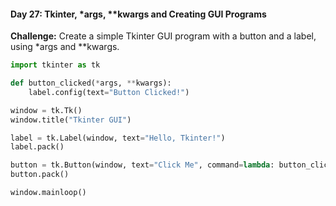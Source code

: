 #### Day 27: Tkinter, *args, **kwargs and Creating GUI Programs
**Challenge:** Create a simple Tkinter GUI program with a button and a label, using *args and **kwargs.

```python
import tkinter as tk

def button_clicked(*args, **kwargs):
    label.config(text="Button Clicked!")

window = tk.Tk()
window.title("Tkinter GUI")

label = tk.Label(window, text="Hello, Tkinter!")
label.pack()

button = tk.Button(window, text="Click Me", command=lambda: button_clicked())
button.pack()

window.mainloop()
```


